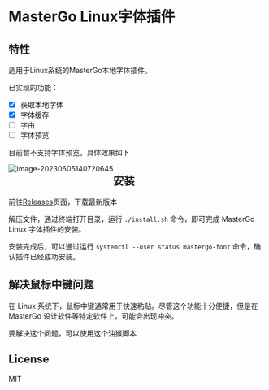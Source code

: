 # MasterGo Linux字体插件
## 特性

适用于Linux系统的MasterGo本地字体插件。

已实现的功能：

- [x] 获取本地字体
- [x] 字体缓存
- [ ] 字由
- [ ] 字体预览

目前暂不支持字体预览，具体效果如下

<img src="/media/zskks/数据/项目库/开源项目/mastergo-font-linux/mastergo-font-linux/README.assets/image-20230605140720645.png" alt="image-20230605140720645" style="float:left;" />

## 安装

前往[Releases](https://github.com/zskzskabcd/mastergo-linux-font-helper/releases)页面，下载最新版本

解压文件，通过终端打开目录，运行 `./install.sh` 命令，即可完成 MasterGo Linux 字体插件的安装。

安装完成后，可以通过运行 `systemctl --user status mastergo-font` 命令，确认插件已经成功安装。

## 解决鼠标中键问题

在 Linux 系统下，鼠标中键通常用于快速粘贴。尽管这个功能十分便捷，但是在 MasterGo 设计软件等特定软件上，可能会出现冲突。

要解决这个问题，可以使用这个油猴脚本

## License

MIT
